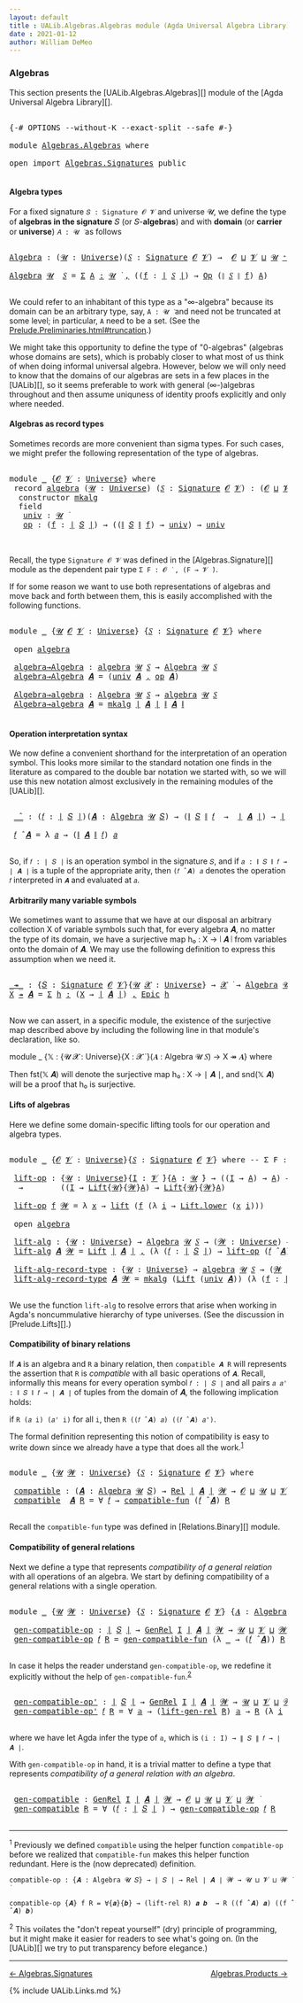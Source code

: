 ```yaml
---
layout: default
title : UALib.Algebras.Algebras module (Agda Universal Algebra Library)
date : 2021-01-12
author: William DeMeo
---
```


### <a id="algebras">Algebras</a>

This section presents the [UALib.Algebras.Algebras][] module of the [Agda Universal Algebra Library][].

<pre class="Agda">

<a id="292" class="Symbol">{-#</a> <a id="296" class="Keyword">OPTIONS</a> <a id="304" class="Pragma">--without-K</a> <a id="316" class="Pragma">--exact-split</a> <a id="330" class="Pragma">--safe</a> <a id="337" class="Symbol">#-}</a>

<a id="342" class="Keyword">module</a> <a id="349" href="Algebras.Algebras.html" class="Module">Algebras.Algebras</a> <a id="367" class="Keyword">where</a>

<a id="374" class="Keyword">open</a> <a id="379" class="Keyword">import</a> <a id="386" href="Algebras.Signatures.html" class="Module">Algebras.Signatures</a> <a id="406" class="Keyword">public</a>

</pre>


#### <a id="algebra-types">Algebra types</a>

For a fixed signature `𝑆 : Signature 𝓞 𝓥` and universe 𝓤, we define the type of **algebras in the signature** 𝑆 (or 𝑆-**algebras**) and with **domain** (or **carrier** or **universe**) `𝐴 : 𝓤 ̇` as follows

<pre class="Agda">

<a id="Algebra"></a><a id="694" href="Algebras.Algebras.html#694" class="Function">Algebra</a> <a id="702" class="Symbol">:</a> <a id="704" class="Symbol">(</a><a id="705" href="Algebras.Algebras.html#705" class="Bound">𝓤</a> <a id="707" class="Symbol">:</a> <a id="709" href="Agda.Primitive.html#423" class="Postulate">Universe</a><a id="717" class="Symbol">)(</a><a id="719" href="Algebras.Algebras.html#719" class="Bound">𝑆</a> <a id="721" class="Symbol">:</a> <a id="723" href="Algebras.Signatures.html#1299" class="Function">Signature</a> <a id="733" href="Prelude.Preliminaries.html#5600" class="Generalizable">𝓞</a> <a id="735" href="Universes.html#262" class="Generalizable">𝓥</a><a id="736" class="Symbol">)</a> <a id="738" class="Symbol">→</a>  <a id="741" href="Prelude.Preliminaries.html#5600" class="Generalizable">𝓞</a> <a id="743" href="Agda.Primitive.html#636" class="Primitive Operator">⊔</a> <a id="745" href="Universes.html#262" class="Generalizable">𝓥</a> <a id="747" href="Agda.Primitive.html#636" class="Primitive Operator">⊔</a> <a id="749" href="Algebras.Algebras.html#705" class="Bound">𝓤</a> <a id="751" href="Agda.Primitive.html#606" class="Primitive Operator">⁺</a> <a id="753" href="Universes.html#403" class="Function Operator">̇</a>

<a id="756" href="Algebras.Algebras.html#694" class="Function">Algebra</a> <a id="764" href="Algebras.Algebras.html#764" class="Bound">𝓤</a>  <a id="767" href="Algebras.Algebras.html#767" class="Bound">𝑆</a> <a id="769" class="Symbol">=</a> <a id="771" href="MGS-MLTT.html#3074" class="Function">Σ</a> <a id="773" href="Algebras.Algebras.html#773" class="Bound">A</a> <a id="775" href="MGS-MLTT.html#3074" class="Function">꞉</a> <a id="777" href="Algebras.Algebras.html#764" class="Bound">𝓤</a> <a id="779" href="Universes.html#403" class="Function Operator">̇</a> <a id="781" href="MGS-MLTT.html#3074" class="Function">,</a> <a id="783" class="Symbol">((</a><a id="785" href="Algebras.Algebras.html#785" class="Bound">f</a> <a id="787" class="Symbol">:</a> <a id="789" href="Prelude.Preliminaries.html#13569" class="Function Operator">∣</a> <a id="791" href="Algebras.Algebras.html#767" class="Bound">𝑆</a> <a id="793" href="Prelude.Preliminaries.html#13569" class="Function Operator">∣</a><a id="794" class="Symbol">)</a> <a id="796" class="Symbol">→</a> <a id="798" href="Algebras.Signatures.html#701" class="Function">Op</a> <a id="801" class="Symbol">(</a><a id="802" href="Prelude.Preliminaries.html#13647" class="Function Operator">∥</a> <a id="804" href="Algebras.Algebras.html#767" class="Bound">𝑆</a> <a id="806" href="Prelude.Preliminaries.html#13647" class="Function Operator">∥</a> <a id="808" href="Algebras.Algebras.html#785" class="Bound">f</a><a id="809" class="Symbol">)</a> <a id="811" href="Algebras.Algebras.html#773" class="Bound">A</a><a id="812" class="Symbol">)</a>

</pre>

We could refer to an inhabitant of this type as a "∞-algebra" because its domain can be an arbitrary type, say, `A : 𝓤 ̇` and need not be truncated at some level; in particular, `A` need to be a set. (See the [Prelude.Preliminaries.html#truncation](UALib.Prelude.Preliminaries.html#truncation).)

We might take this opportunity to define the type of "0-algebras" (algebras whose domains are sets), which is probably closer to what most of us think of when doing informal universal algebra.  However, below we will only need to know that the domains of our algebras are sets in a few places in the [UALib][], so it seems preferable to work with general (∞-)algebras throughout and then assume uniquness of identity proofs explicitly and only where needed.



#### <a id="algebras-as-record-types">Algebras as record types</a>

Sometimes records are more convenient than sigma types. For such cases, we might prefer the following representation of the type of algebras.

<pre class="Agda">

<a id="1810" class="Keyword">module</a> <a id="1817" href="Algebras.Algebras.html#1817" class="Module">_</a> <a id="1819" class="Symbol">{</a><a id="1820" href="Algebras.Algebras.html#1820" class="Bound">𝓞</a> <a id="1822" href="Algebras.Algebras.html#1822" class="Bound">𝓥</a> <a id="1824" class="Symbol">:</a> <a id="1826" href="Agda.Primitive.html#423" class="Postulate">Universe</a><a id="1834" class="Symbol">}</a> <a id="1836" class="Keyword">where</a>
 <a id="1843" class="Keyword">record</a> <a id="1850" href="Algebras.Algebras.html#1850" class="Record">algebra</a> <a id="1858" class="Symbol">(</a><a id="1859" href="Algebras.Algebras.html#1859" class="Bound">𝓤</a> <a id="1861" class="Symbol">:</a> <a id="1863" href="Agda.Primitive.html#423" class="Postulate">Universe</a><a id="1871" class="Symbol">)</a> <a id="1873" class="Symbol">(</a><a id="1874" href="Algebras.Algebras.html#1874" class="Bound">𝑆</a> <a id="1876" class="Symbol">:</a> <a id="1878" href="Algebras.Signatures.html#1299" class="Function">Signature</a> <a id="1888" href="Algebras.Algebras.html#1820" class="Bound">𝓞</a> <a id="1890" href="Algebras.Algebras.html#1822" class="Bound">𝓥</a><a id="1891" class="Symbol">)</a> <a id="1893" class="Symbol">:</a> <a id="1895" class="Symbol">(</a><a id="1896" href="Algebras.Algebras.html#1820" class="Bound">𝓞</a> <a id="1898" href="Agda.Primitive.html#636" class="Primitive Operator">⊔</a> <a id="1900" href="Algebras.Algebras.html#1822" class="Bound">𝓥</a> <a id="1902" href="Agda.Primitive.html#636" class="Primitive Operator">⊔</a> <a id="1904" href="Algebras.Algebras.html#1859" class="Bound">𝓤</a><a id="1905" class="Symbol">)</a> <a id="1907" href="Agda.Primitive.html#606" class="Primitive Operator">⁺</a> <a id="1909" href="Universes.html#403" class="Function Operator">̇</a> <a id="1911" class="Keyword">where</a>
  <a id="1919" class="Keyword">constructor</a> <a id="1931" href="Algebras.Algebras.html#1931" class="InductiveConstructor">mkalg</a>
  <a id="1939" class="Keyword">field</a>
   <a id="1948" href="Algebras.Algebras.html#1948" class="Field">univ</a> <a id="1953" class="Symbol">:</a> <a id="1955" href="Algebras.Algebras.html#1859" class="Bound">𝓤</a> <a id="1957" href="Universes.html#403" class="Function Operator">̇</a>
   <a id="1962" href="Algebras.Algebras.html#1962" class="Field">op</a> <a id="1965" class="Symbol">:</a> <a id="1967" class="Symbol">(</a><a id="1968" href="Algebras.Algebras.html#1968" class="Bound">f</a> <a id="1970" class="Symbol">:</a> <a id="1972" href="Prelude.Preliminaries.html#13569" class="Function Operator">∣</a> <a id="1974" href="Algebras.Algebras.html#1874" class="Bound">𝑆</a> <a id="1976" href="Prelude.Preliminaries.html#13569" class="Function Operator">∣</a><a id="1977" class="Symbol">)</a> <a id="1979" class="Symbol">→</a> <a id="1981" class="Symbol">((</a><a id="1983" href="Prelude.Preliminaries.html#13647" class="Function Operator">∥</a> <a id="1985" href="Algebras.Algebras.html#1874" class="Bound">𝑆</a> <a id="1987" href="Prelude.Preliminaries.html#13647" class="Function Operator">∥</a> <a id="1989" href="Algebras.Algebras.html#1968" class="Bound">f</a><a id="1990" class="Symbol">)</a> <a id="1992" class="Symbol">→</a> <a id="1994" href="Algebras.Algebras.html#1948" class="Field">univ</a><a id="1998" class="Symbol">)</a> <a id="2000" class="Symbol">→</a> <a id="2002" href="Algebras.Algebras.html#1948" class="Field">univ</a>


</pre>

Recall, the type `Signature 𝓞 𝓥` was defined in the [Algebras.Signature][] module as the dependent pair type `Σ F ꞉ 𝓞 ̇ , (F → 𝓥 ̇)`.

If for some reason we want to use both representations of algebras and move back and forth between them, this is easily accomplished with the following functions.

<pre class="Agda">

<a id="2334" class="Keyword">module</a> <a id="2341" href="Algebras.Algebras.html#2341" class="Module">_</a> <a id="2343" class="Symbol">{</a><a id="2344" href="Algebras.Algebras.html#2344" class="Bound">𝓤</a> <a id="2346" href="Algebras.Algebras.html#2346" class="Bound">𝓞</a> <a id="2348" href="Algebras.Algebras.html#2348" class="Bound">𝓥</a> <a id="2350" class="Symbol">:</a> <a id="2352" href="Agda.Primitive.html#423" class="Postulate">Universe</a><a id="2360" class="Symbol">}</a> <a id="2362" class="Symbol">{</a><a id="2363" href="Algebras.Algebras.html#2363" class="Bound">𝑆</a> <a id="2365" class="Symbol">:</a> <a id="2367" href="Algebras.Signatures.html#1299" class="Function">Signature</a> <a id="2377" href="Algebras.Algebras.html#2346" class="Bound">𝓞</a> <a id="2379" href="Algebras.Algebras.html#2348" class="Bound">𝓥</a><a id="2380" class="Symbol">}</a> <a id="2382" class="Keyword">where</a>

 <a id="2390" class="Keyword">open</a> <a id="2395" href="Algebras.Algebras.html#1850" class="Module">algebra</a>

 <a id="2405" href="Algebras.Algebras.html#2405" class="Function">algebra→Algebra</a> <a id="2421" class="Symbol">:</a> <a id="2423" href="Algebras.Algebras.html#1850" class="Record">algebra</a> <a id="2431" href="Algebras.Algebras.html#2344" class="Bound">𝓤</a> <a id="2433" href="Algebras.Algebras.html#2363" class="Bound">𝑆</a> <a id="2435" class="Symbol">→</a> <a id="2437" href="Algebras.Algebras.html#694" class="Function">Algebra</a> <a id="2445" href="Algebras.Algebras.html#2344" class="Bound">𝓤</a> <a id="2447" href="Algebras.Algebras.html#2363" class="Bound">𝑆</a>
 <a id="2450" href="Algebras.Algebras.html#2405" class="Function">algebra→Algebra</a> <a id="2466" href="Algebras.Algebras.html#2466" class="Bound">𝑨</a> <a id="2468" class="Symbol">=</a> <a id="2470" class="Symbol">(</a><a id="2471" href="Algebras.Algebras.html#1948" class="Field">univ</a> <a id="2476" href="Algebras.Algebras.html#2466" class="Bound">𝑨</a> <a id="2478" href="Prelude.Preliminaries.html#14564" class="InductiveConstructor Operator">,</a> <a id="2480" href="Algebras.Algebras.html#1962" class="Field">op</a> <a id="2483" href="Algebras.Algebras.html#2466" class="Bound">𝑨</a><a id="2484" class="Symbol">)</a>

 <a id="2488" href="Algebras.Algebras.html#2488" class="Function">Algebra→algebra</a> <a id="2504" class="Symbol">:</a> <a id="2506" href="Algebras.Algebras.html#694" class="Function">Algebra</a> <a id="2514" href="Algebras.Algebras.html#2344" class="Bound">𝓤</a> <a id="2516" href="Algebras.Algebras.html#2363" class="Bound">𝑆</a> <a id="2518" class="Symbol">→</a> <a id="2520" href="Algebras.Algebras.html#1850" class="Record">algebra</a> <a id="2528" href="Algebras.Algebras.html#2344" class="Bound">𝓤</a> <a id="2530" href="Algebras.Algebras.html#2363" class="Bound">𝑆</a>
 <a id="2533" href="Algebras.Algebras.html#2488" class="Function">Algebra→algebra</a> <a id="2549" href="Algebras.Algebras.html#2549" class="Bound">𝑨</a> <a id="2551" class="Symbol">=</a> <a id="2553" href="Algebras.Algebras.html#1931" class="InductiveConstructor">mkalg</a> <a id="2559" href="Prelude.Preliminaries.html#13569" class="Function Operator">∣</a> <a id="2561" href="Algebras.Algebras.html#2549" class="Bound">𝑨</a> <a id="2563" href="Prelude.Preliminaries.html#13569" class="Function Operator">∣</a> <a id="2565" href="Prelude.Preliminaries.html#13647" class="Function Operator">∥</a> <a id="2567" href="Algebras.Algebras.html#2549" class="Bound">𝑨</a> <a id="2569" href="Prelude.Preliminaries.html#13647" class="Function Operator">∥</a>

</pre>




#### <a id="operation-interpretation-syntax">Operation interpretation syntax</a>

We now define a convenient shorthand for the interpretation of an operation symbol. This looks more similar to the standard notation one finds in the literature as compared to the double bar notation we started with, so we will use this new notation almost exclusively in the remaining modules of the [UALib][].

<pre class="Agda">

 <a id="2997" href="Algebras.Algebras.html#2997" class="Function Operator">_̂_</a> <a id="3001" class="Symbol">:</a> <a id="3003" class="Symbol">(</a><a id="3004" href="Algebras.Algebras.html#3004" class="Bound">𝑓</a> <a id="3006" class="Symbol">:</a> <a id="3008" href="Prelude.Preliminaries.html#13569" class="Function Operator">∣</a> <a id="3010" href="Algebras.Algebras.html#2363" class="Bound">𝑆</a> <a id="3012" href="Prelude.Preliminaries.html#13569" class="Function Operator">∣</a><a id="3013" class="Symbol">)(</a><a id="3015" href="Algebras.Algebras.html#3015" class="Bound">𝑨</a> <a id="3017" class="Symbol">:</a> <a id="3019" href="Algebras.Algebras.html#694" class="Function">Algebra</a> <a id="3027" href="Algebras.Algebras.html#2344" class="Bound">𝓤</a> <a id="3029" href="Algebras.Algebras.html#2363" class="Bound">𝑆</a><a id="3030" class="Symbol">)</a> <a id="3032" class="Symbol">→</a> <a id="3034" class="Symbol">(</a><a id="3035" href="Prelude.Preliminaries.html#13647" class="Function Operator">∥</a> <a id="3037" href="Algebras.Algebras.html#2363" class="Bound">𝑆</a> <a id="3039" href="Prelude.Preliminaries.html#13647" class="Function Operator">∥</a> <a id="3041" href="Algebras.Algebras.html#3004" class="Bound">𝑓</a>  <a id="3044" class="Symbol">→</a>  <a id="3047" href="Prelude.Preliminaries.html#13569" class="Function Operator">∣</a> <a id="3049" href="Algebras.Algebras.html#3015" class="Bound">𝑨</a> <a id="3051" href="Prelude.Preliminaries.html#13569" class="Function Operator">∣</a><a id="3052" class="Symbol">)</a> <a id="3054" class="Symbol">→</a> <a id="3056" href="Prelude.Preliminaries.html#13569" class="Function Operator">∣</a> <a id="3058" href="Algebras.Algebras.html#3015" class="Bound">𝑨</a> <a id="3060" href="Prelude.Preliminaries.html#13569" class="Function Operator">∣</a>

 <a id="3064" href="Algebras.Algebras.html#3064" class="Bound">𝑓</a> <a id="3066" href="Algebras.Algebras.html#2997" class="Function Operator">̂</a> <a id="3068" href="Algebras.Algebras.html#3068" class="Bound">𝑨</a> <a id="3070" class="Symbol">=</a> <a id="3072" class="Symbol">λ</a> <a id="3074" href="Algebras.Algebras.html#3074" class="Bound">𝑎</a> <a id="3076" class="Symbol">→</a> <a id="3078" class="Symbol">(</a><a id="3079" href="Prelude.Preliminaries.html#13647" class="Function Operator">∥</a> <a id="3081" href="Algebras.Algebras.html#3068" class="Bound">𝑨</a> <a id="3083" href="Prelude.Preliminaries.html#13647" class="Function Operator">∥</a> <a id="3085" href="Algebras.Algebras.html#3064" class="Bound">𝑓</a><a id="3086" class="Symbol">)</a> <a id="3088" href="Algebras.Algebras.html#3074" class="Bound">𝑎</a>

</pre>

So, if `𝑓 : ∣ 𝑆 ∣` is an operation symbol in the signature `𝑆`, and if `𝑎 : ∥ 𝑆 ∥ 𝑓 → ∣ 𝑨 ∣` is a tuple of the appropriate arity, then `(𝑓 ̂ 𝑨) 𝑎` denotes the operation `𝑓` interpreted in `𝑨` and evaluated at `𝑎`.


#### <a id="arbitrarily-many-variable-symbols">Arbitrarily many variable symbols</a>

We sometimes want to assume that we have at our disposal an arbitrary collection X of variable symbols such that, for every algebra 𝑨, no matter the type of its domain, we have a surjective map h₀ : X → ∣ 𝑨 ∣ from variables onto the domain of 𝑨.  We may use the following definition to express this assumption when we need it.

<pre class="Agda">

<a id="_↠_"></a><a id="3747" href="Algebras.Algebras.html#3747" class="Function Operator">_↠_</a> <a id="3751" class="Symbol">:</a> <a id="3753" class="Symbol">{</a><a id="3754" href="Algebras.Algebras.html#3754" class="Bound">𝑆</a> <a id="3756" class="Symbol">:</a> <a id="3758" href="Algebras.Signatures.html#1299" class="Function">Signature</a> <a id="3768" href="Prelude.Preliminaries.html#5600" class="Generalizable">𝓞</a> <a id="3770" href="Universes.html#262" class="Generalizable">𝓥</a><a id="3771" class="Symbol">}{</a><a id="3773" href="Algebras.Algebras.html#3773" class="Bound">𝓤</a> <a id="3775" href="Algebras.Algebras.html#3775" class="Bound">𝓧</a> <a id="3777" class="Symbol">:</a> <a id="3779" href="Agda.Primitive.html#423" class="Postulate">Universe</a><a id="3787" class="Symbol">}</a> <a id="3789" class="Symbol">→</a> <a id="3791" href="Algebras.Algebras.html#3775" class="Bound">𝓧</a> <a id="3793" href="Universes.html#403" class="Function Operator">̇</a> <a id="3795" class="Symbol">→</a> <a id="3797" href="Algebras.Algebras.html#694" class="Function">Algebra</a> <a id="3805" href="Algebras.Algebras.html#3773" class="Bound">𝓤</a> <a id="3807" href="Algebras.Algebras.html#3754" class="Bound">𝑆</a> <a id="3809" class="Symbol">→</a> <a id="3811" href="Algebras.Algebras.html#3775" class="Bound">𝓧</a> <a id="3813" href="Agda.Primitive.html#636" class="Primitive Operator">⊔</a> <a id="3815" href="Algebras.Algebras.html#3773" class="Bound">𝓤</a> <a id="3817" href="Universes.html#403" class="Function Operator">̇</a>
<a id="3819" href="Algebras.Algebras.html#3819" class="Bound">X</a> <a id="3821" href="Algebras.Algebras.html#3747" class="Function Operator">↠</a> <a id="3823" href="Algebras.Algebras.html#3823" class="Bound">𝑨</a> <a id="3825" class="Symbol">=</a> <a id="3827" href="MGS-MLTT.html#3074" class="Function">Σ</a> <a id="3829" href="Algebras.Algebras.html#3829" class="Bound">h</a> <a id="3831" href="MGS-MLTT.html#3074" class="Function">꞉</a> <a id="3833" class="Symbol">(</a><a id="3834" href="Algebras.Algebras.html#3819" class="Bound">X</a> <a id="3836" class="Symbol">→</a> <a id="3838" href="Prelude.Preliminaries.html#13569" class="Function Operator">∣</a> <a id="3840" href="Algebras.Algebras.html#3823" class="Bound">𝑨</a> <a id="3842" href="Prelude.Preliminaries.html#13569" class="Function Operator">∣</a><a id="3843" class="Symbol">)</a> <a id="3845" href="MGS-MLTT.html#3074" class="Function">,</a> <a id="3847" href="Prelude.Inverses.html#2632" class="Function">Epic</a> <a id="3852" href="Algebras.Algebras.html#3829" class="Bound">h</a>

</pre>

Now we can assert, in a specific module, the existence of the surjective map described above by including the following line in that module's declaration, like so.

module _ {𝕏 : {𝓤 𝓧 : Universe}{X : 𝓧 ̇ }(𝑨 : Algebra 𝓤 𝑆) → X ↠ 𝑨} where

Then fst(𝕏 𝑨) will denote the surjective map h₀ : X → ∣ 𝑨 ∣, and snd(𝕏 𝑨) will be a proof that h₀ is surjective.




#### <a id="lifts-of-algebras">Lifts of algebras</a>

Here we define some domain-specific lifting tools for our operation and algebra types.

<pre class="Agda">

<a id="4379" class="Keyword">module</a> <a id="4386" href="Algebras.Algebras.html#4386" class="Module">_</a> <a id="4388" class="Symbol">{</a><a id="4389" href="Algebras.Algebras.html#4389" class="Bound">𝓞</a> <a id="4391" href="Algebras.Algebras.html#4391" class="Bound">𝓥</a> <a id="4393" class="Symbol">:</a> <a id="4395" href="Agda.Primitive.html#423" class="Postulate">Universe</a><a id="4403" class="Symbol">}{</a><a id="4405" href="Algebras.Algebras.html#4405" class="Bound">𝑆</a> <a id="4407" class="Symbol">:</a> <a id="4409" href="Algebras.Signatures.html#1299" class="Function">Signature</a> <a id="4419" href="Algebras.Algebras.html#4389" class="Bound">𝓞</a> <a id="4421" href="Algebras.Algebras.html#4391" class="Bound">𝓥</a><a id="4422" class="Symbol">}</a> <a id="4424" class="Keyword">where</a> <a id="4430" class="Comment">-- Σ F ꞉ 𝓞 ̇ , ( F → 𝓥 ̇)} where</a>

 <a id="4465" href="Algebras.Algebras.html#4465" class="Function">lift-op</a> <a id="4473" class="Symbol">:</a> <a id="4475" class="Symbol">{</a><a id="4476" href="Algebras.Algebras.html#4476" class="Bound">𝓤</a> <a id="4478" class="Symbol">:</a> <a id="4480" href="Agda.Primitive.html#423" class="Postulate">Universe</a><a id="4488" class="Symbol">}{</a><a id="4490" href="Algebras.Algebras.html#4490" class="Bound">I</a> <a id="4492" class="Symbol">:</a> <a id="4494" href="Algebras.Algebras.html#4391" class="Bound">𝓥</a> <a id="4496" href="Universes.html#403" class="Function Operator">̇</a><a id="4497" class="Symbol">}{</a><a id="4499" href="Algebras.Algebras.html#4499" class="Bound">A</a> <a id="4501" class="Symbol">:</a> <a id="4503" href="Algebras.Algebras.html#4476" class="Bound">𝓤</a> <a id="4505" href="Universes.html#403" class="Function Operator">̇</a><a id="4506" class="Symbol">}</a> <a id="4508" class="Symbol">→</a> <a id="4510" class="Symbol">((</a><a id="4512" href="Algebras.Algebras.html#4490" class="Bound">I</a> <a id="4514" class="Symbol">→</a> <a id="4516" href="Algebras.Algebras.html#4499" class="Bound">A</a><a id="4517" class="Symbol">)</a> <a id="4519" class="Symbol">→</a> <a id="4521" href="Algebras.Algebras.html#4499" class="Bound">A</a><a id="4522" class="Symbol">)</a> <a id="4524" class="Symbol">→</a> <a id="4526" class="Symbol">(</a><a id="4527" href="Algebras.Algebras.html#4527" class="Bound">𝓦</a> <a id="4529" class="Symbol">:</a> <a id="4531" href="Agda.Primitive.html#423" class="Postulate">Universe</a><a id="4539" class="Symbol">)</a>
  <a id="4543" class="Symbol">→</a>        <a id="4552" class="Symbol">((</a><a id="4554" href="Algebras.Algebras.html#4490" class="Bound">I</a> <a id="4556" class="Symbol">→</a> <a id="4558" href="Prelude.Lifts.html#2741" class="Record">Lift</a><a id="4562" class="Symbol">{</a><a id="4563" href="Algebras.Algebras.html#4476" class="Bound">𝓤</a><a id="4564" class="Symbol">}{</a><a id="4566" href="Algebras.Algebras.html#4527" class="Bound">𝓦</a><a id="4567" class="Symbol">}</a><a id="4568" href="Algebras.Algebras.html#4499" class="Bound">A</a><a id="4569" class="Symbol">)</a> <a id="4571" class="Symbol">→</a> <a id="4573" href="Prelude.Lifts.html#2741" class="Record">Lift</a><a id="4577" class="Symbol">{</a><a id="4578" href="Algebras.Algebras.html#4476" class="Bound">𝓤</a><a id="4579" class="Symbol">}{</a><a id="4581" href="Algebras.Algebras.html#4527" class="Bound">𝓦</a><a id="4582" class="Symbol">}</a><a id="4583" href="Algebras.Algebras.html#4499" class="Bound">A</a><a id="4584" class="Symbol">)</a>

 <a id="4588" href="Algebras.Algebras.html#4465" class="Function">lift-op</a> <a id="4596" href="Algebras.Algebras.html#4596" class="Bound">f</a> <a id="4598" href="Algebras.Algebras.html#4598" class="Bound">𝓦</a> <a id="4600" class="Symbol">=</a> <a id="4602" class="Symbol">λ</a> <a id="4604" href="Algebras.Algebras.html#4604" class="Bound">x</a> <a id="4606" class="Symbol">→</a> <a id="4608" href="Prelude.Lifts.html#2803" class="InductiveConstructor">lift</a> <a id="4613" class="Symbol">(</a><a id="4614" href="Algebras.Algebras.html#4596" class="Bound">f</a> <a id="4616" class="Symbol">(λ</a> <a id="4619" href="Algebras.Algebras.html#4619" class="Bound">i</a> <a id="4621" class="Symbol">→</a> <a id="4623" href="Prelude.Lifts.html#2815" class="Field">Lift.lower</a> <a id="4634" class="Symbol">(</a><a id="4635" href="Algebras.Algebras.html#4604" class="Bound">x</a> <a id="4637" href="Algebras.Algebras.html#4619" class="Bound">i</a><a id="4638" class="Symbol">)))</a>

 <a id="4644" class="Keyword">open</a> <a id="4649" href="Algebras.Algebras.html#1850" class="Module">algebra</a>

 <a id="4659" href="Algebras.Algebras.html#4659" class="Function">lift-alg</a> <a id="4668" class="Symbol">:</a> <a id="4670" class="Symbol">{</a><a id="4671" href="Algebras.Algebras.html#4671" class="Bound">𝓤</a> <a id="4673" class="Symbol">:</a> <a id="4675" href="Agda.Primitive.html#423" class="Postulate">Universe</a><a id="4683" class="Symbol">}</a> <a id="4685" class="Symbol">→</a> <a id="4687" href="Algebras.Algebras.html#694" class="Function">Algebra</a> <a id="4695" href="Algebras.Algebras.html#4671" class="Bound">𝓤</a> <a id="4697" href="Algebras.Algebras.html#4405" class="Bound">𝑆</a> <a id="4699" class="Symbol">→</a> <a id="4701" class="Symbol">(</a><a id="4702" href="Algebras.Algebras.html#4702" class="Bound">𝓦</a> <a id="4704" class="Symbol">:</a> <a id="4706" href="Agda.Primitive.html#423" class="Postulate">Universe</a><a id="4714" class="Symbol">)</a> <a id="4716" class="Symbol">→</a> <a id="4718" href="Algebras.Algebras.html#694" class="Function">Algebra</a> <a id="4726" class="Symbol">(</a><a id="4727" href="Algebras.Algebras.html#4671" class="Bound">𝓤</a> <a id="4729" href="Agda.Primitive.html#636" class="Primitive Operator">⊔</a> <a id="4731" href="Algebras.Algebras.html#4702" class="Bound">𝓦</a><a id="4732" class="Symbol">)</a> <a id="4734" href="Algebras.Algebras.html#4405" class="Bound">𝑆</a>
 <a id="4737" href="Algebras.Algebras.html#4659" class="Function">lift-alg</a> <a id="4746" href="Algebras.Algebras.html#4746" class="Bound">𝑨</a> <a id="4748" href="Algebras.Algebras.html#4748" class="Bound">𝓦</a> <a id="4750" class="Symbol">=</a> <a id="4752" href="Prelude.Lifts.html#2741" class="Record">Lift</a> <a id="4757" href="Prelude.Preliminaries.html#13569" class="Function Operator">∣</a> <a id="4759" href="Algebras.Algebras.html#4746" class="Bound">𝑨</a> <a id="4761" href="Prelude.Preliminaries.html#13569" class="Function Operator">∣</a> <a id="4763" href="Prelude.Preliminaries.html#14564" class="InductiveConstructor Operator">,</a> <a id="4765" class="Symbol">(λ</a> <a id="4768" class="Symbol">(</a><a id="4769" href="Algebras.Algebras.html#4769" class="Bound">𝑓</a> <a id="4771" class="Symbol">:</a> <a id="4773" href="Prelude.Preliminaries.html#13569" class="Function Operator">∣</a> <a id="4775" href="Algebras.Algebras.html#4405" class="Bound">𝑆</a> <a id="4777" href="Prelude.Preliminaries.html#13569" class="Function Operator">∣</a><a id="4778" class="Symbol">)</a> <a id="4780" class="Symbol">→</a> <a id="4782" href="Algebras.Algebras.html#4465" class="Function">lift-op</a> <a id="4790" class="Symbol">(</a><a id="4791" href="Algebras.Algebras.html#4769" class="Bound">𝑓</a> <a id="4793" href="Algebras.Algebras.html#2997" class="Function Operator">̂</a> <a id="4795" href="Algebras.Algebras.html#4746" class="Bound">𝑨</a><a id="4796" class="Symbol">)</a> <a id="4798" href="Algebras.Algebras.html#4748" class="Bound">𝓦</a><a id="4799" class="Symbol">)</a>

 <a id="4803" href="Algebras.Algebras.html#4803" class="Function">lift-alg-record-type</a> <a id="4824" class="Symbol">:</a> <a id="4826" class="Symbol">{</a><a id="4827" href="Algebras.Algebras.html#4827" class="Bound">𝓤</a> <a id="4829" class="Symbol">:</a> <a id="4831" href="Agda.Primitive.html#423" class="Postulate">Universe</a><a id="4839" class="Symbol">}</a> <a id="4841" class="Symbol">→</a> <a id="4843" href="Algebras.Algebras.html#1850" class="Record">algebra</a> <a id="4851" href="Algebras.Algebras.html#4827" class="Bound">𝓤</a> <a id="4853" href="Algebras.Algebras.html#4405" class="Bound">𝑆</a> <a id="4855" class="Symbol">→</a> <a id="4857" class="Symbol">(</a><a id="4858" href="Algebras.Algebras.html#4858" class="Bound">𝓦</a> <a id="4860" class="Symbol">:</a> <a id="4862" href="Agda.Primitive.html#423" class="Postulate">Universe</a><a id="4870" class="Symbol">)</a> <a id="4872" class="Symbol">→</a> <a id="4874" href="Algebras.Algebras.html#1850" class="Record">algebra</a> <a id="4882" class="Symbol">(</a><a id="4883" href="Algebras.Algebras.html#4827" class="Bound">𝓤</a> <a id="4885" href="Agda.Primitive.html#636" class="Primitive Operator">⊔</a> <a id="4887" href="Algebras.Algebras.html#4858" class="Bound">𝓦</a><a id="4888" class="Symbol">)</a> <a id="4890" href="Algebras.Algebras.html#4405" class="Bound">𝑆</a>
 <a id="4893" href="Algebras.Algebras.html#4803" class="Function">lift-alg-record-type</a> <a id="4914" href="Algebras.Algebras.html#4914" class="Bound">𝑨</a> <a id="4916" href="Algebras.Algebras.html#4916" class="Bound">𝓦</a> <a id="4918" class="Symbol">=</a> <a id="4920" href="Algebras.Algebras.html#1931" class="InductiveConstructor">mkalg</a> <a id="4926" class="Symbol">(</a><a id="4927" href="Prelude.Lifts.html#2741" class="Record">Lift</a> <a id="4932" class="Symbol">(</a><a id="4933" href="Algebras.Algebras.html#1948" class="Field">univ</a> <a id="4938" href="Algebras.Algebras.html#4914" class="Bound">𝑨</a><a id="4939" class="Symbol">))</a> <a id="4942" class="Symbol">(λ</a> <a id="4945" class="Symbol">(</a><a id="4946" href="Algebras.Algebras.html#4946" class="Bound">f</a> <a id="4948" class="Symbol">:</a> <a id="4950" href="Prelude.Preliminaries.html#13569" class="Function Operator">∣</a> <a id="4952" href="Algebras.Algebras.html#4405" class="Bound">𝑆</a> <a id="4954" href="Prelude.Preliminaries.html#13569" class="Function Operator">∣</a><a id="4955" class="Symbol">)</a> <a id="4957" class="Symbol">→</a> <a id="4959" href="Algebras.Algebras.html#4465" class="Function">lift-op</a> <a id="4967" class="Symbol">((</a><a id="4969" href="Algebras.Algebras.html#1962" class="Field">op</a> <a id="4972" href="Algebras.Algebras.html#4914" class="Bound">𝑨</a><a id="4973" class="Symbol">)</a> <a id="4975" href="Algebras.Algebras.html#4946" class="Bound">f</a><a id="4976" class="Symbol">)</a> <a id="4978" href="Algebras.Algebras.html#4916" class="Bound">𝓦</a><a id="4979" class="Symbol">)</a>

</pre>

We use the function `lift-alg` to resolve errors that arise when working in Agda's noncummulative hierarchy of type universes. (See the discussion in [Prelude.Lifts][].)




#### <a id="compatibility-of-binary-relations">Compatibility of binary relations</a>

If `𝑨` is an algebra and `R` a binary relation, then `compatible 𝑨 R` will represents the assertion that `R` is *compatible* with all basic operations of `𝑨`. Recall, informally this means for every operation symbol `𝑓 : ∣ 𝑆 ∣` and all pairs `𝑎 𝑎' : ∥ 𝑆 ∥ 𝑓 → ∣ 𝑨 ∣` of tuples from the domain of 𝑨, the following implication holds:

if `R (𝑎 i) (𝑎' i)` for all `i`, then  `R ((𝑓 ̂ 𝑨) 𝑎) ((𝑓 ̂ 𝑨) 𝑎')`.

The formal definition representing this notion of compatibility is easy to write down since we already have a type that does all the work.<sup>[1](Algebras.Algebras.html#fn1)</sup>

<pre class="Agda">

<a id="5853" class="Keyword">module</a> <a id="5860" href="Algebras.Algebras.html#5860" class="Module">_</a> <a id="5862" class="Symbol">{</a><a id="5863" href="Algebras.Algebras.html#5863" class="Bound">𝓤</a> <a id="5865" href="Algebras.Algebras.html#5865" class="Bound">𝓦</a> <a id="5867" class="Symbol">:</a> <a id="5869" href="Agda.Primitive.html#423" class="Postulate">Universe</a><a id="5877" class="Symbol">}</a> <a id="5879" class="Symbol">{</a><a id="5880" href="Algebras.Algebras.html#5880" class="Bound">𝑆</a> <a id="5882" class="Symbol">:</a> <a id="5884" href="Algebras.Signatures.html#1299" class="Function">Signature</a> <a id="5894" href="Prelude.Preliminaries.html#5600" class="Generalizable">𝓞</a> <a id="5896" href="Universes.html#262" class="Generalizable">𝓥</a><a id="5897" class="Symbol">}</a> <a id="5899" class="Keyword">where</a>

 <a id="5907" href="Algebras.Algebras.html#5907" class="Function">compatible</a> <a id="5918" class="Symbol">:</a> <a id="5920" class="Symbol">(</a><a id="5921" href="Algebras.Algebras.html#5921" class="Bound">𝑨</a> <a id="5923" class="Symbol">:</a> <a id="5925" href="Algebras.Algebras.html#694" class="Function">Algebra</a> <a id="5933" href="Algebras.Algebras.html#5863" class="Bound">𝓤</a> <a id="5935" href="Algebras.Algebras.html#5880" class="Bound">𝑆</a><a id="5936" class="Symbol">)</a> <a id="5938" class="Symbol">→</a> <a id="5940" href="Relations.Discrete.html#7033" class="Function">Rel</a> <a id="5944" href="Prelude.Preliminaries.html#13569" class="Function Operator">∣</a> <a id="5946" href="Algebras.Algebras.html#5921" class="Bound">𝑨</a> <a id="5948" href="Prelude.Preliminaries.html#13569" class="Function Operator">∣</a> <a id="5950" href="Algebras.Algebras.html#5865" class="Bound">𝓦</a> <a id="5952" class="Symbol">→</a> <a id="5954" href="Algebras.Algebras.html#5894" class="Bound">𝓞</a> <a id="5956" href="Agda.Primitive.html#636" class="Primitive Operator">⊔</a> <a id="5958" href="Algebras.Algebras.html#5863" class="Bound">𝓤</a> <a id="5960" href="Agda.Primitive.html#636" class="Primitive Operator">⊔</a> <a id="5962" href="Algebras.Algebras.html#5896" class="Bound">𝓥</a> <a id="5964" href="Agda.Primitive.html#636" class="Primitive Operator">⊔</a> <a id="5966" href="Algebras.Algebras.html#5865" class="Bound">𝓦</a> <a id="5968" href="Universes.html#403" class="Function Operator">̇</a>
 <a id="5971" href="Algebras.Algebras.html#5907" class="Function">compatible</a>  <a id="5983" href="Algebras.Algebras.html#5983" class="Bound">𝑨</a> <a id="5985" href="Algebras.Algebras.html#5985" class="Bound">R</a> <a id="5987" class="Symbol">=</a> <a id="5989" class="Symbol">∀</a> <a id="5991" href="Algebras.Algebras.html#5991" class="Bound">𝑓</a> <a id="5993" class="Symbol">→</a> <a id="5995" href="Relations.Discrete.html#9374" class="Function">compatible-fun</a> <a id="6010" class="Symbol">(</a><a id="6011" href="Algebras.Algebras.html#5991" class="Bound">𝑓</a> <a id="6013" href="Algebras.Algebras.html#2997" class="Function Operator">̂</a> <a id="6015" href="Algebras.Algebras.html#5983" class="Bound">𝑨</a><a id="6016" class="Symbol">)</a> <a id="6018" href="Algebras.Algebras.html#5985" class="Bound">R</a>

</pre>

Recall the `compatible-fun` type was defined in [Relations.Binary][] module.



#### <a id="compatibility-of-general-relations">Compatibility of general relations</a>

Next we define a type that represents *compatibility of a general relation* with all operations of an algebra. We start by defining compatibility of a general relations with a single operation.

<pre class="Agda">

<a id="6410" class="Keyword">module</a> <a id="6417" href="Algebras.Algebras.html#6417" class="Module">_</a> <a id="6419" class="Symbol">{</a><a id="6420" href="Algebras.Algebras.html#6420" class="Bound">𝓤</a> <a id="6422" href="Algebras.Algebras.html#6422" class="Bound">𝓦</a> <a id="6424" class="Symbol">:</a> <a id="6426" href="Agda.Primitive.html#423" class="Postulate">Universe</a><a id="6434" class="Symbol">}</a> <a id="6436" class="Symbol">{</a><a id="6437" href="Algebras.Algebras.html#6437" class="Bound">𝑆</a> <a id="6439" class="Symbol">:</a> <a id="6441" href="Algebras.Signatures.html#1299" class="Function">Signature</a> <a id="6451" href="Prelude.Preliminaries.html#5600" class="Generalizable">𝓞</a> <a id="6453" href="Universes.html#262" class="Generalizable">𝓥</a><a id="6454" class="Symbol">}</a> <a id="6456" class="Symbol">{</a><a id="6457" href="Algebras.Algebras.html#6457" class="Bound">𝑨</a> <a id="6459" class="Symbol">:</a> <a id="6461" href="Algebras.Algebras.html#694" class="Function">Algebra</a> <a id="6469" href="Algebras.Algebras.html#6420" class="Bound">𝓤</a> <a id="6471" href="Algebras.Algebras.html#6437" class="Bound">𝑆</a><a id="6472" class="Symbol">}</a> <a id="6474" class="Symbol">{</a><a id="6475" href="Algebras.Algebras.html#6475" class="Bound">I</a> <a id="6477" class="Symbol">:</a> <a id="6479" href="Universes.html#262" class="Generalizable">𝓥</a> <a id="6481" href="Universes.html#403" class="Function Operator">̇</a><a id="6482" class="Symbol">}</a> <a id="6484" class="Keyword">where</a>

 <a id="6492" href="Algebras.Algebras.html#6492" class="Function">gen-compatible-op</a> <a id="6510" class="Symbol">:</a> <a id="6512" href="Prelude.Preliminaries.html#13569" class="Function Operator">∣</a> <a id="6514" href="Algebras.Algebras.html#6437" class="Bound">𝑆</a> <a id="6516" href="Prelude.Preliminaries.html#13569" class="Function Operator">∣</a> <a id="6518" class="Symbol">→</a> <a id="6520" href="Relations.Continuous.html#2849" class="Function">GenRel</a> <a id="6527" href="Algebras.Algebras.html#6475" class="Bound">I</a> <a id="6529" href="Prelude.Preliminaries.html#13569" class="Function Operator">∣</a> <a id="6531" href="Algebras.Algebras.html#6457" class="Bound">𝑨</a> <a id="6533" href="Prelude.Preliminaries.html#13569" class="Function Operator">∣</a> <a id="6535" href="Algebras.Algebras.html#6422" class="Bound">𝓦</a> <a id="6537" class="Symbol">→</a> <a id="6539" href="Algebras.Algebras.html#6420" class="Bound">𝓤</a> <a id="6541" href="Agda.Primitive.html#636" class="Primitive Operator">⊔</a> <a id="6543" href="Algebras.Algebras.html#6453" class="Bound">𝓥</a> <a id="6545" href="Agda.Primitive.html#636" class="Primitive Operator">⊔</a> <a id="6547" href="Algebras.Algebras.html#6422" class="Bound">𝓦</a> <a id="6549" href="Universes.html#403" class="Function Operator">̇</a>
 <a id="6552" href="Algebras.Algebras.html#6492" class="Function">gen-compatible-op</a> <a id="6570" href="Algebras.Algebras.html#6570" class="Bound">𝑓</a> <a id="6572" href="Algebras.Algebras.html#6572" class="Bound">R</a> <a id="6574" class="Symbol">=</a> <a id="6576" href="Relations.Continuous.html#3342" class="Function">gen-compatible-fun</a> <a id="6595" class="Symbol">(λ</a> <a id="6598" href="Algebras.Algebras.html#6598" class="Bound">_</a> <a id="6600" class="Symbol">→</a> <a id="6602" class="Symbol">(</a><a id="6603" href="Algebras.Algebras.html#6570" class="Bound">𝑓</a> <a id="6605" href="Algebras.Algebras.html#2997" class="Function Operator">̂</a> <a id="6607" href="Algebras.Algebras.html#6457" class="Bound">𝑨</a><a id="6608" class="Symbol">))</a> <a id="6611" href="Algebras.Algebras.html#6572" class="Bound">R</a>

</pre>

In case it helps the reader understand `gen-compatible-op`, we redefine it explicitly without the help of `gen-compatible-fun`.<sup>[2](Algebras.Algebras.html#fn2)</sup>

<pre class="Agda">

 <a id="6812" href="Algebras.Algebras.html#6812" class="Function">gen-compatible-op&#39;</a> <a id="6831" class="Symbol">:</a> <a id="6833" href="Prelude.Preliminaries.html#13569" class="Function Operator">∣</a> <a id="6835" href="Algebras.Algebras.html#6437" class="Bound">𝑆</a> <a id="6837" href="Prelude.Preliminaries.html#13569" class="Function Operator">∣</a> <a id="6839" class="Symbol">→</a> <a id="6841" href="Relations.Continuous.html#2849" class="Function">GenRel</a> <a id="6848" href="Algebras.Algebras.html#6475" class="Bound">I</a> <a id="6850" href="Prelude.Preliminaries.html#13569" class="Function Operator">∣</a> <a id="6852" href="Algebras.Algebras.html#6457" class="Bound">𝑨</a> <a id="6854" href="Prelude.Preliminaries.html#13569" class="Function Operator">∣</a> <a id="6856" href="Algebras.Algebras.html#6422" class="Bound">𝓦</a> <a id="6858" class="Symbol">→</a> <a id="6860" href="Algebras.Algebras.html#6420" class="Bound">𝓤</a> <a id="6862" href="Agda.Primitive.html#636" class="Primitive Operator">⊔</a> <a id="6864" href="Algebras.Algebras.html#6453" class="Bound">𝓥</a> <a id="6866" href="Agda.Primitive.html#636" class="Primitive Operator">⊔</a> <a id="6868" href="Algebras.Algebras.html#6422" class="Bound">𝓦</a> <a id="6870" href="Universes.html#403" class="Function Operator">̇</a>
 <a id="6873" href="Algebras.Algebras.html#6812" class="Function">gen-compatible-op&#39;</a> <a id="6892" href="Algebras.Algebras.html#6892" class="Bound">𝑓</a> <a id="6894" href="Algebras.Algebras.html#6894" class="Bound">R</a> <a id="6896" class="Symbol">=</a> <a id="6898" class="Symbol">∀</a> <a id="6900" href="Algebras.Algebras.html#6900" class="Bound">𝕒</a> <a id="6902" class="Symbol">→</a> <a id="6904" class="Symbol">(</a><a id="6905" href="Relations.Continuous.html#3236" class="Function">lift-gen-rel</a> <a id="6918" href="Algebras.Algebras.html#6894" class="Bound">R</a><a id="6919" class="Symbol">)</a> <a id="6921" href="Algebras.Algebras.html#6900" class="Bound">𝕒</a> <a id="6923" class="Symbol">→</a> <a id="6925" href="Algebras.Algebras.html#6894" class="Bound">R</a> <a id="6927" class="Symbol">(λ</a> <a id="6930" href="Algebras.Algebras.html#6930" class="Bound">i</a> <a id="6932" class="Symbol">→</a> <a id="6934" class="Symbol">(</a><a id="6935" href="Algebras.Algebras.html#6892" class="Bound">𝑓</a> <a id="6937" href="Algebras.Algebras.html#2997" class="Function Operator">̂</a> <a id="6939" href="Algebras.Algebras.html#6457" class="Bound">𝑨</a><a id="6940" class="Symbol">)</a> <a id="6942" class="Symbol">(</a><a id="6943" href="Algebras.Algebras.html#6900" class="Bound">𝕒</a> <a id="6945" href="Algebras.Algebras.html#6930" class="Bound">i</a><a id="6946" class="Symbol">))</a>

</pre>

where we have let Agda infer the type of `𝕒`, which is `(i : I) → ∥ 𝑆 ∥ 𝑓 → ∣ 𝑨 ∣`.

With `gen-compatible-op` in hand, it is a trivial matter to define a type that represents *compatibility of a general relation with an algebra*.

<pre class="Agda">

 <a id="7208" href="Algebras.Algebras.html#7208" class="Function">gen-compatible</a> <a id="7223" class="Symbol">:</a> <a id="7225" href="Relations.Continuous.html#2849" class="Function">GenRel</a> <a id="7232" href="Algebras.Algebras.html#6475" class="Bound">I</a> <a id="7234" href="Prelude.Preliminaries.html#13569" class="Function Operator">∣</a> <a id="7236" href="Algebras.Algebras.html#6457" class="Bound">𝑨</a> <a id="7238" href="Prelude.Preliminaries.html#13569" class="Function Operator">∣</a> <a id="7240" href="Algebras.Algebras.html#6422" class="Bound">𝓦</a> <a id="7242" class="Symbol">→</a> <a id="7244" href="Algebras.Algebras.html#6451" class="Bound">𝓞</a> <a id="7246" href="Agda.Primitive.html#636" class="Primitive Operator">⊔</a> <a id="7248" href="Algebras.Algebras.html#6420" class="Bound">𝓤</a> <a id="7250" href="Agda.Primitive.html#636" class="Primitive Operator">⊔</a> <a id="7252" href="Algebras.Algebras.html#6453" class="Bound">𝓥</a> <a id="7254" href="Agda.Primitive.html#636" class="Primitive Operator">⊔</a> <a id="7256" href="Algebras.Algebras.html#6422" class="Bound">𝓦</a> <a id="7258" href="Universes.html#403" class="Function Operator">̇</a>
 <a id="7261" href="Algebras.Algebras.html#7208" class="Function">gen-compatible</a> <a id="7276" href="Algebras.Algebras.html#7276" class="Bound">R</a> <a id="7278" class="Symbol">=</a> <a id="7280" class="Symbol">∀</a> <a id="7282" class="Symbol">(</a><a id="7283" href="Algebras.Algebras.html#7283" class="Bound">𝑓</a> <a id="7285" class="Symbol">:</a> <a id="7287" href="Prelude.Preliminaries.html#13569" class="Function Operator">∣</a> <a id="7289" href="Algebras.Algebras.html#6437" class="Bound">𝑆</a> <a id="7291" href="Prelude.Preliminaries.html#13569" class="Function Operator">∣</a> <a id="7293" class="Symbol">)</a> <a id="7295" class="Symbol">→</a> <a id="7297" href="Algebras.Algebras.html#6492" class="Function">gen-compatible-op</a> <a id="7315" href="Algebras.Algebras.html#7283" class="Bound">𝑓</a> <a id="7317" href="Algebras.Algebras.html#7276" class="Bound">R</a>

</pre>



--------------------------------------

<span class="footnote" id="fn1"><sup>1</sup> Previously we defined `compatible` using the helper function `compatible-op` before we realized that `compatible-fun` makes this helper function redundant. Here is the (now deprecated) definition.

`compatible-op : {𝑨 : Algebra 𝓤 𝑆} → ∣ 𝑆 ∣ → Rel ∣ 𝑨 ∣ 𝓦 → 𝓤 ⊔ 𝓥 ⊔ 𝓦 ̇`

`compatible-op {𝑨} f R = ∀{𝒂}{𝒃} → (lift-rel R) 𝒂 𝒃  → R ((f ̂ 𝑨) 𝒂) ((f ̂ 𝑨) 𝒃)`
</span>

<span class="footnote" id="fn2"><sup>2</sup> This voilates the "don't repeat yourself" (dry) principle of programming, but it might make it easier for readers to see what's going on. (In the [UALib][] we try to put transparency before elegance.)</span>

-----------------------------------


[← Algebras.Signatures](Algebras.Signatures.html)
<span style="float:right;">[Algebras.Products →](Algebras.Products.html)</span>


{% include UALib.Links.md %}
